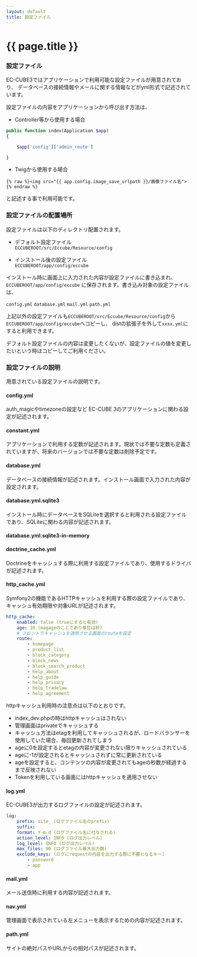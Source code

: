 ```yaml
---
layout: default
title: 設定ファイル
---
```


# {{ page.title }}


### 設定ファイル

EC-CUBE3ではアプリケーションで利用可能な設定ファイルが用意されており、
データベースの接続情報やメールに関する情報などがyml形式で記述されています。

設定ファイルの内容をアプリケーションから呼び出す方法は、

- Controller等から使用する場合

```php
public function index(Application $app)
{

    $app['config']['admin_route']

}
```

- Twigから使用する場合

```twig
{% raw %}<img src="{{ app.config.image_save_urlpath }}/画像ファイル名">{% endraw %}
```
と記述する事で利用可能です。


### 設定ファイルの配置場所

設定ファイルは以下のディレクトリ配置されます。

- デフォルト設定ファイル  
`ECCUBEROOT/src/Eccube/Resource/config`

- インストール後の設定ファイル  
`ECCUBEROOT/app/config/eccube`

インストール時に画面上に入力された内容が設定ファイルに書き込まれ、
`ECCUBEROOT/app/config/eccube` に保存されます。書き込み対象の設定ファイルは、

`config.yml` `database.yml` `mail.yml` `path.yml`

上記以外の設定ファイルも`ECCUBEROOT/src/Eccube/Resource/config`から`ECCUBEROOT/app/config/eccube`へコピーし、
distの拡張子を外して`xxxx.yml`にすると利用できます。

デフォルト設定ファイルの内容は変更したくないが、設定ファイルの値を変更したいという時はコピーしてご利用ください。


### 設定ファイルの説明
用意されている設定ファイルの説明です。

#### config.yml
auth_magicやtimezoneの設定など EC-CUBE 3のアプリケーションに関わる設定が記述されます。

#### constant.yml
アプリケーションで利用する定数が記述されます。現状では不要な定数も定義されていますが、将来のバージョンでは不要な定数は削除予定です。

#### database.yml
データベースの接続情報が記述されます。インストール画面で入力された内容が設定されます。

#### database.yml.sqlite3
インストール時にデータベースをSQLiteを選択すると利用される設定ファイルであり、SQLiteに関わる内容が記述されます。

#### database.yml.sqlite3-in-memory

#### doctrine_cache.yml
Doctrineをキャッシュする際に利用する設定ファイルであり、使用するドライバが記述されます。

#### http_cache.yml
Symfony2の機能であるHTTPキャッシュを利用する際の設定ファイルであり、キャッシュ有効期限や対象URLが記述されます。

```yml
http_cache:
    enabled: false (trueにすると有効)
    age: 10 (magageのことであり単位は秒)
    # フロントでキャッシュを適用させる画面のrouteを設定
    route:
        - homepage
        - product_list
        - block_category
        - block_news
        - block_search_product
        - help_about
        - help_guide
        - help_privacy
        - help_tradelaw
        - help_agreement
```

httpキャッシュ利用時の注意点は以下のとおりです。

- index_dev.phpの時はhttpキャッシュはされない
- 管理画面はprivateでキャッシュする
- キャッシュ方法はetagを利用してキャッシュされるが、ロードバランサーを使用していた場合、毎回更新されてしまう
- ageに0を設定するとetagの内容が変更されない限りキャッシュされている
- ageに-1が設定されるとキャッシュされずに常に更新されている
- ageを設定すると、コンテンツの内容が変更されてもageの秒数が経過するまで反映されない
- Tokenを利用している画面にはhttpキャッシュを適用させない









#### log.yml
EC-CUBE3が出力するログファイルの設定が記述されます。

```yml
log:
    prefix: site_ (ログファイル名のprefix)
    suffix:
    format: Y-m-d (ログファイル名に付与される)
    action_level: INFO (ログ出力レベル)
    log_level: INFO (ログ出力レベル)
    max_files: 90 (ログファイル最大出力数)
    exclude_keys: (ログにrequestの内容を出力する際に不要となるキー)
        - password
        - app
```

#### mail.yml
メール送信時に利用する内容が記述されます。

#### nav.yml
管理画面で表示されている左メニューを表示するための内容が記述されます。

#### path.yml
サイトの絶対パスやURLからの相対パスが記述されます。


